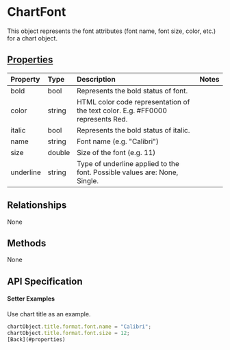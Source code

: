 # ChartFont

This object represents the font attributes (font name, font size, color, etc.) for a chart object.

## [Properties](#setter-examples)
| Property       | Type    |Description|Notes |
|:---------------|:--------|:----------|:-----|
|bold|bool|Represents the bold status of font.||
|color|string|HTML color code representation of the text color. E.g. #FF0000 represents Red.||
|italic|bool|Represents the bold status of italic.||
|name|string|Font name (e.g. "Calibri")||
|size|double|Size of the font (e.g. 11)||
|underline|string|Type of underline applied to the font. Possible values are: None, Single.||

## Relationships
None

## Methods
None


## API Specification

#### Setter Examples

Use chart title as an example.

```js
chartObject.title.format.font.name = "Calibri";
chartObject.title.format.font.size = 12;
[Back](#properties)
